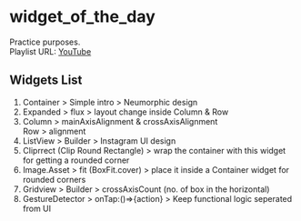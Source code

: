 # widget_of_the_day

Practice purposes.<br> Playlist URL: [YouTube](https://www.youtube.com/watch?v=X47zIAGIJNE&list=PLlvRDpXh1Se5LTJZDrUF9h1_1AT4Raxjd)

## Widgets List

1. Container > Simple intro > Neumorphic design
2. Expanded > flux > layout change inside Column & Row
3. Column > mainAxisAlignment & crossAxisAlignment<br>
   Row > alignment
4. ListView > Builder > Instagram UI design
5. Cliprrect (Clip Round Rectangle) > wrap the container with this widget for getting a rounded corner
6. Image.Asset > fit (BoxFit.cover) > place it inside a Container widget for rounded corners
7. Gridview > Builder > crossAxisCount (no. of box in the horizontal)
8. GestureDetector > onTap:()=>{action} > Keep functional logic seperated from UI
